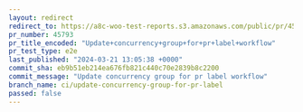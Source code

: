 ```yaml
---
layout: redirect
redirect_to: https://a8c-woo-test-reports.s3.amazonaws.com/public/pr/45793/e2e/index.html
pr_number: 45793
pr_title_encoded: "Update+concurrency+group+for+pr+label+workflow"
pr_test_type: e2e
last_published: "2024-03-21 13:05:38 +0000"
commit_sha: eb9b51eb214ea676fb821c440c70e2839b8c2200
commit_message: "Update concurrency group for pr label workflow"
branch_name: ci/update-concurrency-group-for-pr-label
passed: false
---
```

